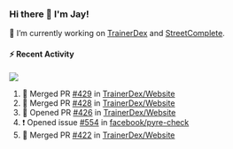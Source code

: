 ### Hi there 👋 I'm Jay!

🔭 I’m currently working on [TrainerDex](https://www.github.com/TrainerDex) and [StreetComplete](https://github.com/streetcomplete/StreetComplete).

#### :zap: Recent Activity

[<img src="https://github-readme-stats.vercel.app/api/wakatime?username=TurnrDev&layout=compact&custom_title=Last 7 Days Language Breakdown" />](https://wakatime.com/@TurnrDev)
<br>
<!--START_SECTION:activity-->
1. 🎉 Merged PR [#429](https://github.com/TrainerDex/Website/pull/429) in [TrainerDex/Website](https://github.com/TrainerDex/Website)
2. 🎉 Merged PR [#428](https://github.com/TrainerDex/Website/pull/428) in [TrainerDex/Website](https://github.com/TrainerDex/Website)
3. 💪 Opened PR [#426](https://github.com/TrainerDex/Website/pull/426) in [TrainerDex/Website](https://github.com/TrainerDex/Website)
4. ❗️ Opened issue [#554](https://github.com/facebook/pyre-check/issues/554) in [facebook/pyre-check](https://github.com/facebook/pyre-check)
5. 🎉 Merged PR [#422](https://github.com/TrainerDex/Website/pull/422) in [TrainerDex/Website](https://github.com/TrainerDex/Website)
<!--END_SECTION:activity-->
